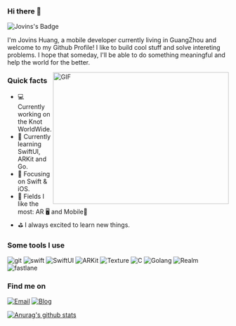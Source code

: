 ### Hi there 👋
![Jovins's Badge](https://visitor-badge.glitch.me/badge?page_id=jovins.jovins&left_color=purple&right_color=indigo)

<p>I'm Jovins Huang, a mobile developer currently living in GuangZhou and welcome to my Github Profile! I like to build cool stuff and solve intereting problems. I hope that someday, I'll be able to do something meaningful and help the world for the better. </p>

<img align="right" height="300" width="400" style="width: 400px; height: 300px; object-fit: cover;" alt="GIF" src="https://user-images.githubusercontent.com/47995046/166671418-1e5f0125-81eb-4f45-bd5c-f152af03697b.gif" />

<h3>Quick facts</h3>
<ul>
  <li>💻 Currently working on the Knot WorldWide.</li>
  <li>📖 Currently learning SwiftUI, ARKit and Go.</li>
  <li>📙 Focusing on Swift & iOS.</li>
  <li>🌟 Fields I like the most: AR 🖥 and Mobile📱</li>
  <li>⛳ I always excited to learn new things.</li>
</ul>

<h3>Some tools I use</h3>
<p>
<img alt="git" src="https://img.shields.io/badge/-Git-1a1a1a?style=flat-square&logo=git&logoColor=violet" /> 
<img alt="swift" src="https://img.shields.io/badge/-Swift-1a1a1a?style=flat-square&logo=swift&logoColor=violet" /> 
<img alt="SwiftUI" src="https://img.shields.io/badge/-SwiftUI-1a1a1a?style=flat-square&logo=swift&logoColor=violet" /> 
<img alt="ARKit" src="https://img.shields.io/badge/-ARKit-1a1a1a?style=flat-square&logo=react&logoColor=violet" /> 
<img alt="Texture" src="https://img.shields.io/badge/-Texture-1a1a1a?style=flat-square&logo=typescript&logoColor=violet" /> 
<img alt="C" src="https://img.shields.io/badge/-language-1a1a1a?style=flat-square&logo=c&logoColor=violet" /> 
<img alt="Golang" src="https://img.shields.io/badge/-Go-1a1a1a?style=flat-square&logo=go&logoColor=violet" /> 
<img alt="Realm" src="https://img.shields.io/badge/-Realm-1a1a1a?style=flat-square&logo=realm&logoColor=violet" /> 
<img alt="fastlane" src="https://img.shields.io/badge/-Fastlane-1a1a1a?style=flat-square&logo=fastlane&logoColor=violet" /> 
</p>

<h3>Find me on</h3>
<p>
<a href="mailto:jovinscoder@gmail.com"><img alt="Email" src="https://img.shields.io/badge/email-%2312100E.svg?&style=for-the-badge&logo=gmail&logoColor=violet" /></a>
<a href="https://www.jovins.cn"><img alt="Blog" src="https://img.shields.io/badge/Blog-%2312100E.svg?&style=for-the-badge&logo=linkedin&logoColor=violet" /></a>
</p>


<a href="https://github.com/anuraghazra/github-readme-stats">
  <img align="center" src="https://github-readme-stats.anuraghazra1.vercel.app/api?username=Jovins&show_icons=true&include_all_commits=true&theme=radical" alt="Anurag's github stats" />
</a>

<br />
